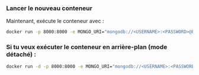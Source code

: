 ### Lancer le nouveau conteneur

Maintenant, exécute le conteneur avec :

```sh
docker run -p 8000:8000 -e MONGO_URI="mongodb://<USERNAME>:<PASSWORD>@ProjetCosmosDB.mongo.cosmos.azure.com:10255/?ssl=true&replicaSet=globaldb" detection-anomalies
```
### Si tu veux exécuter le conteneur en arrière-plan (mode détaché) :

```sh
docker run -d -p 8000:8000 -e MONGO_URI="mongodb://<USERNAME>:<PASSWORD>@ProjetCosmosDB.mongo.cosmos.azure.com:10255/?ssl=true&replicaSet=globaldb" detection-anomalies
```